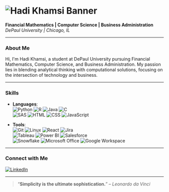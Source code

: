# ![Hadi Khamsi Banner](https://via.placeholder.com/1000x150/000000/FFFFFF?text=Hadi+Khamsi) 

**Financial Mathematics | Computer Science | Business Administration**  
*DePaul University | Chicago, IL*

---

### About Me  
Hi, I'm Hadi Khamsi, a student at DePaul University pursuing Financial Mathematics, Computer Science, and Business Administration. My passion lies in blending analytical thinking with computational solutions, focusing on the intersection of technology and business.

---

### Skills  

- **Languages**:  
  ![Python](https://img.shields.io/badge/Python-3776AB?style=flat-square&logo=python&logoColor=white) ![R](https://img.shields.io/badge/R-276DC3?style=flat-square&logo=r&logoColor=white) ![Java](https://img.shields.io/badge/Java-007396?style=flat-square&logo=java&logoColor=white) ![C](https://img.shields.io/badge/C-00599C?style=flat-square&logo=c&logoColor=white)  
  ![SAS](https://img.shields.io/badge/SAS-0066CC?style=flat-square&logo=sas&logoColor=white) ![HTML](https://img.shields.io/badge/HTML5-E34F26?style=flat-square&logo=html5&logoColor=white) ![CSS](https://img.shields.io/badge/CSS3-1572B6?style=flat-square&logo=css3&logoColor=white) ![JavaScript](https://img.shields.io/badge/JavaScript-F7DF1E?style=flat-square&logo=javascript&logoColor=black)

- **Tools**:  
  ![Git](https://img.shields.io/badge/Git-F05032?style=flat-square&logo=git&logoColor=white) ![Linux](https://img.shields.io/badge/Linux-FCC624?style=flat-square&logo=linux&logoColor=black) ![React](https://img.shields.io/badge/React-61DAFB?style=flat-square&logo=react&logoColor=black) ![Jira](https://img.shields.io/badge/Jira-0052CC?style=flat-square&logo=jira&logoColor=white)  
  ![Tableau](https://img.shields.io/badge/Tableau-E97627?style=flat-square&logo=tableau&logoColor=white) ![Power BI](https://img.shields.io/badge/Power%20BI-F2C811?style=flat-square&logo=powerbi&logoColor=black) ![Salesforce](https://img.shields.io/badge/Salesforce-00A1E0?style=flat-square&logo=salesforce&logoColor=white)  
  ![Snowflake](https://img.shields.io/badge/Snowflake-56B4E9?style=flat-square&logo=snowflake&logoColor=white) ![Microsoft Office](https://img.shields.io/badge/Microsoft%20Office-D83B01?style=flat-square&logo=microsoft-office&logoColor=white) ![Google Workspace](https://img.shields.io/badge/Google%20Workspace-4285F4?style=flat-square&logo=googleworkspace&logoColor=white)

---

### Connect with Me  
[![LinkedIn](https://img.shields.io/badge/LinkedIn-Hadi%20Khamsi-0A66C2?style=for-the-badge&logo=linkedin&logoColor=white)](https://www.linkedin.com/in/hadikhamsi)

---

> “**Simplicity is the ultimate sophistication.**” – *Leonardo da Vinci*


<!--
**hadi-khamsi/hadi-khamsi** is a ✨ _special_ ✨ repository because its `README.md` (this file) appears on your GitHub profile.

Here are some ideas to get you started:

- 🔭 I’m currently working on ...
- 🌱 I’m currently learning ...
- 👯 I’m looking to collaborate on ...
- 🤔 I’m looking for help with ...
- 💬 Ask me about ...
- 📫 How to reach me: ...
- 😄 Pronouns: ...
- ⚡ Fun fact: ...
-->

